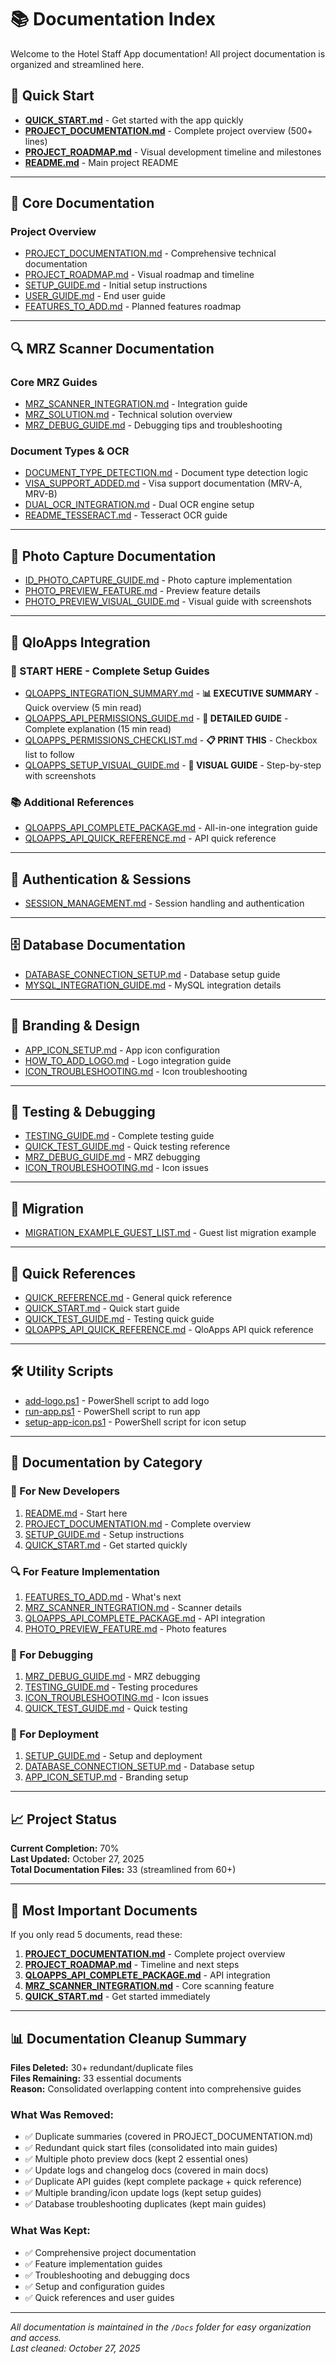 # 📚 Documentation Index

Welcome to the Hotel Staff App documentation! All project documentation is organized and streamlined here.

## 🎯 Quick Start

- **[QUICK_START.md](QUICK_START.md)** - Get started with the app quickly
- **[PROJECT_DOCUMENTATION.md](PROJECT_DOCUMENTATION.md)** - Complete project overview (500+ lines)
- **[PROJECT_ROADMAP.md](PROJECT_ROADMAP.md)** - Visual development timeline and milestones
- **[README.md](README.md)** - Main project README

---

## 📖 Core Documentation

### Project Overview
- [PROJECT_DOCUMENTATION.md](PROJECT_DOCUMENTATION.md) - Comprehensive technical documentation
- [PROJECT_ROADMAP.md](PROJECT_ROADMAP.md) - Visual roadmap and timeline
- [SETUP_GUIDE.md](SETUP_GUIDE.md) - Initial setup instructions
- [USER_GUIDE.md](USER_GUIDE.md) - End user guide
- [FEATURES_TO_ADD.md](FEATURES_TO_ADD.md) - Planned features roadmap

---

## 🔍 MRZ Scanner Documentation

### Core MRZ Guides
- [MRZ_SCANNER_INTEGRATION.md](MRZ_SCANNER_INTEGRATION.md) - Integration guide
- [MRZ_SOLUTION.md](MRZ_SOLUTION.md) - Technical solution overview
- [MRZ_DEBUG_GUIDE.md](MRZ_DEBUG_GUIDE.md) - Debugging tips and troubleshooting

### Document Types & OCR
- [DOCUMENT_TYPE_DETECTION.md](DOCUMENT_TYPE_DETECTION.md) - Document type detection logic
- [VISA_SUPPORT_ADDED.md](VISA_SUPPORT_ADDED.md) - Visa support documentation (MRV-A, MRV-B)
- [DUAL_OCR_INTEGRATION.md](DUAL_OCR_INTEGRATION.md) - Dual OCR engine setup
- [README_TESSERACT.md](README_TESSERACT.md) - Tesseract OCR guide

---

## 📸 Photo Capture Documentation

- [ID_PHOTO_CAPTURE_GUIDE.md](ID_PHOTO_CAPTURE_GUIDE.md) - Photo capture implementation
- [PHOTO_PREVIEW_FEATURE.md](PHOTO_PREVIEW_FEATURE.md) - Preview feature details
- [PHOTO_PREVIEW_VISUAL_GUIDE.md](PHOTO_PREVIEW_VISUAL_GUIDE.md) - Visual guide with screenshots

---

## 🏨 QloApps Integration

### 🎯 START HERE - Complete Setup Guides
- [QLOAPPS_INTEGRATION_SUMMARY.md](QLOAPPS_INTEGRATION_SUMMARY.md) - **📊 EXECUTIVE SUMMARY** - Quick overview (5 min read)
- [QLOAPPS_API_PERMISSIONS_GUIDE.md](QLOAPPS_API_PERMISSIONS_GUIDE.md) - **📖 DETAILED GUIDE** - Complete explanation (15 min read)
- [QLOAPPS_PERMISSIONS_CHECKLIST.md](QLOAPPS_PERMISSIONS_CHECKLIST.md) - **📋 PRINT THIS** - Checkbox list to follow
- [QLOAPPS_SETUP_VISUAL_GUIDE.md](QLOAPPS_SETUP_VISUAL_GUIDE.md) - **🎨 VISUAL GUIDE** - Step-by-step with screenshots

### 📚 Additional References
- [QLOAPPS_API_COMPLETE_PACKAGE.md](QLOAPPS_API_COMPLETE_PACKAGE.md) - All-in-one integration guide
- [QLOAPPS_API_QUICK_REFERENCE.md](QLOAPPS_API_QUICK_REFERENCE.md) - API quick reference

---

## 🔐 Authentication & Sessions

- [SESSION_MANAGEMENT.md](SESSION_MANAGEMENT.md) - Session handling and authentication

---

## 🗄️ Database Documentation

- [DATABASE_CONNECTION_SETUP.md](DATABASE_CONNECTION_SETUP.md) - Database setup guide
- [MYSQL_INTEGRATION_GUIDE.md](MYSQL_INTEGRATION_GUIDE.md) - MySQL integration details

---

## 🎨 Branding & Design

- [APP_ICON_SETUP.md](APP_ICON_SETUP.md) - App icon configuration
- [HOW_TO_ADD_LOGO.md](HOW_TO_ADD_LOGO.md) - Logo integration guide
- [ICON_TROUBLESHOOTING.md](ICON_TROUBLESHOOTING.md) - Icon troubleshooting

---

## 🔧 Testing & Debugging

- [TESTING_GUIDE.md](TESTING_GUIDE.md) - Complete testing guide
- [QUICK_TEST_GUIDE.md](QUICK_TEST_GUIDE.md) - Quick testing reference
- [MRZ_DEBUG_GUIDE.md](MRZ_DEBUG_GUIDE.md) - MRZ debugging
- [ICON_TROUBLESHOOTING.md](ICON_TROUBLESHOOTING.md) - Icon issues

---

## 🔄 Migration

- [MIGRATION_EXAMPLE_GUEST_LIST.md](MIGRATION_EXAMPLE_GUEST_LIST.md) - Guest list migration example

---

## 📝 Quick References

- [QUICK_REFERENCE.md](QUICK_REFERENCE.md) - General quick reference
- [QUICK_START.md](QUICK_START.md) - Quick start guide
- [QUICK_TEST_GUIDE.md](QUICK_TEST_GUIDE.md) - Testing quick guide
- [QLOAPPS_API_QUICK_REFERENCE.md](QLOAPPS_API_QUICK_REFERENCE.md) - QloApps API quick reference

---

## 🛠️ Utility Scripts

- [add-logo.ps1](add-logo.ps1) - PowerShell script to add logo
- [run-app.ps1](run-app.ps1) - PowerShell script to run app
- [setup-app-icon.ps1](setup-app-icon.ps1) - PowerShell script for icon setup

---

## 📑 Documentation by Category

### 🎯 For New Developers
1. [README.md](README.md) - Start here
2. [PROJECT_DOCUMENTATION.md](PROJECT_DOCUMENTATION.md) - Complete overview
3. [SETUP_GUIDE.md](SETUP_GUIDE.md) - Setup instructions
4. [QUICK_START.md](QUICK_START.md) - Get started quickly

### 🔍 For Feature Implementation
1. [FEATURES_TO_ADD.md](FEATURES_TO_ADD.md) - What's next
2. [MRZ_SCANNER_INTEGRATION.md](MRZ_SCANNER_INTEGRATION.md) - Scanner details
3. [QLOAPPS_API_COMPLETE_PACKAGE.md](QLOAPPS_API_COMPLETE_PACKAGE.md) - API integration
4. [PHOTO_PREVIEW_FEATURE.md](PHOTO_PREVIEW_FEATURE.md) - Photo features

### 🐛 For Debugging
1. [MRZ_DEBUG_GUIDE.md](MRZ_DEBUG_GUIDE.md) - MRZ debugging
2. [TESTING_GUIDE.md](TESTING_GUIDE.md) - Testing procedures
3. [ICON_TROUBLESHOOTING.md](ICON_TROUBLESHOOTING.md) - Icon issues
4. [QUICK_TEST_GUIDE.md](QUICK_TEST_GUIDE.md) - Quick testing

### 📱 For Deployment
1. [SETUP_GUIDE.md](SETUP_GUIDE.md) - Setup and deployment
2. [DATABASE_CONNECTION_SETUP.md](DATABASE_CONNECTION_SETUP.md) - Database setup
3. [APP_ICON_SETUP.md](APP_ICON_SETUP.md) - Branding setup

---

## 📈 Project Status

**Current Completion:** 70%  
**Last Updated:** October 27, 2025  
**Total Documentation Files:** 33 (streamlined from 60+)

---

## 🎯 Most Important Documents

If you only read 5 documents, read these:

1. **[PROJECT_DOCUMENTATION.md](PROJECT_DOCUMENTATION.md)** - Complete project overview
2. **[PROJECT_ROADMAP.md](PROJECT_ROADMAP.md)** - Timeline and next steps
3. **[QLOAPPS_API_COMPLETE_PACKAGE.md](QLOAPPS_API_COMPLETE_PACKAGE.md)** - API integration
4. **[MRZ_SCANNER_INTEGRATION.md](MRZ_SCANNER_INTEGRATION.md)** - Core scanning feature
5. **[QUICK_START.md](QUICK_START.md)** - Get started immediately

---

## 📊 Documentation Cleanup Summary

**Files Deleted:** 30+ redundant/duplicate files  
**Files Remaining:** 33 essential documents  
**Reason:** Consolidated overlapping content into comprehensive guides

### What Was Removed:
- ✅ Duplicate summaries (covered in PROJECT_DOCUMENTATION.md)
- ✅ Redundant quick start files (consolidated into main guides)
- ✅ Multiple photo preview docs (kept 2 essential ones)
- ✅ Update logs and changelog docs (covered in main docs)
- ✅ Duplicate API guides (kept complete package + quick reference)
- ✅ Multiple branding/icon update logs (kept setup guides)
- ✅ Database troubleshooting duplicates (kept main guides)

### What Was Kept:
- ✅ Comprehensive project documentation
- ✅ Feature implementation guides
- ✅ Troubleshooting and debugging docs
- ✅ Setup and configuration guides
- ✅ Quick references and user guides

---

_All documentation is maintained in the `/Docs` folder for easy organization and access._  
_Last cleaned: October 27, 2025_
